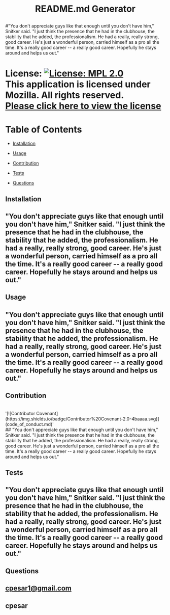 # <p align="center"> README.md Generator </p>
  #"You don't appreciate guys like that enough until you don't have him," Snitker said. "I just think the presence that he had in the clubhouse, the stability that he added, the professionalism. He had a really, really strong, good career. He's just a wonderful person, carried himself as a pro all the time. It's a really good career -- a really good career. Hopefully he stays around and helps us out."
  
  # License: [![License: MPL 2.0](https://img.shields.io/badge/License-MPL%202.0-brightgreen.svg)](https://opensource.org/licenses/MPL-2.0) <br />This application is licensed under Mozilla. All rights reserved.<br />[Please click here to view the license](https://www.mozilla.org/en-US/MPL/2.0/FAQ/)
  

  # Table of Contents

  * [Installation](#installation)

  * [Usage](#usage)

  * [Contribution](#contribution)

  * [Tests](#tests)

  * [Questions](#questions)

  

  ## Installation
  ## <a name="installation">"You don't appreciate guys like that enough until you don't have him," Snitker said. "I just think the presence that he had in the clubhouse, the stability that he added, the professionalism. He had a really, really strong, good career. He's just a wonderful person, carried himself as a pro all the time. It's a really good career -- a really good career. Hopefully he stays around and helps us out."</a>

  ## Usage
  ## <a name="usage">"You don't appreciate guys like that enough until you don't have him," Snitker said. "I just think the presence that he had in the clubhouse, the stability that he added, the professionalism. He had a really, really strong, good career. He's just a wonderful person, carried himself as a pro all the time. It's a really good career -- a really good career. Hopefully he stays around and helps us out."</a>

  ## Contribution
  <br />
  '[![Contributor Covenant](https://img.shields.io/badge/Contributor%20Covenant-2.0-4baaaa.svg)](code_of_conduct.md)'
  <br />
  ## <a name="contribution">"You don't appreciate guys like that enough until you don't have him," Snitker said. "I just think the presence that he had in the clubhouse, the stability that he added, the professionalism. He had a really, really strong, good career. He's just a wonderful person, carried himself as a pro all the time. It's a really good career -- a really good career. Hopefully he stays around and helps us out."</a>
  

  ## Tests
  ## <a name="tests">"You don't appreciate guys like that enough until you don't have him," Snitker said. "I just think the presence that he had in the clubhouse, the stability that he added, the professionalism. He had a really, really strong, good career. He's just a wonderful person, carried himself as a pro all the time. It's a really good career -- a really good career. Hopefully he stays around and helps us out."</a>

  ## Questions
  ## <a name = "email">cpesar1@gmail.com</a>
  ## <a name = "questions">cpesar</a>
 

  

